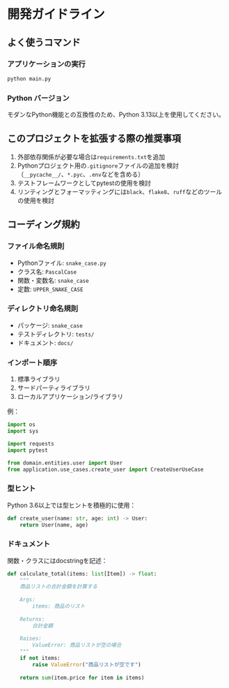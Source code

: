 # 開発ガイドライン

## よく使うコマンド

### アプリケーションの実行
```bash
python main.py
```

### Python バージョン
モダンなPython機能との互換性のため、Python 3.13以上を使用してください。

## このプロジェクトを拡張する際の推奨事項

1. 外部依存関係が必要な場合は`requirements.txt`を追加
2. Pythonプロジェクト用の`.gitignore`ファイルの追加を検討（`__pycache__/`、`*.pyc`、`.env`などを含める）
3. テストフレームワークとしてpytestの使用を検討
4. リンティングとフォーマッティングには`black`、`flake8`、`ruff`などのツールの使用を検討

## コーディング規約

### ファイル命名規則
- Pythonファイル: `snake_case.py`
- クラス名: `PascalCase`
- 関数・変数名: `snake_case`
- 定数: `UPPER_SNAKE_CASE`

### ディレクトリ命名規則
- パッケージ: `snake_case`
- テストディレクトリ: `tests/`
- ドキュメント: `docs/`

### インポート順序
1. 標準ライブラリ
2. サードパーティライブラリ  
3. ローカルアプリケーション/ライブラリ

例：
```python
import os
import sys

import requests
import pytest

from domain.entities.user import User
from application.use_cases.create_user import CreateUserUseCase
```

### 型ヒント
Python 3.6以上では型ヒントを積極的に使用：

```python
def create_user(name: str, age: int) -> User:
    return User(name, age)
```

### ドキュメント
関数・クラスにはdocstringを記述：

```python
def calculate_total(items: list[Item]) -> float:
    """
    商品リストの合計金額を計算する
    
    Args:
        items: 商品のリスト
        
    Returns:
        合計金額
        
    Raises:
        ValueError: 商品リストが空の場合
    """
    if not items:
        raise ValueError("商品リストが空です")
    
    return sum(item.price for item in items)
```